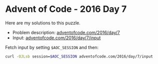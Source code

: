 # Advent of Code - 2016 Day 7
Here are my solutions to this puzzle.

* Problem description: [adventofcode.com/2016/day/7](https://adventofcode.com/2016/day/7)
* Input: [adventofcode.com/2016/day/7/input](https://adventofcode.com/2016/day/7/input)

Fetch input by setting `$AOC_SESSION` and then:
```bash
curl -OJLsb session=$AOC_SESSION adventofcode.com/2016/day/7/input
```
